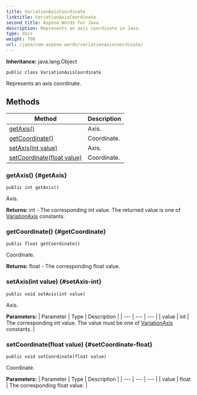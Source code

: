 ```yaml
---
title: VariationAxisCoordinate
linktitle: VariationAxisCoordinate
second_title: Aspose.Words for Java
description: Represents an axis coordinate in Java.
type: docs
weight: 700
url: /java/com.aspose.words/variationaxiscoordinate/
---
```


**Inheritance:**
java.lang.Object
```
public class VariationAxisCoordinate
```

Represents an axis coordinate.
## Methods

| Method | Description |
| --- | --- |
| [getAxis()](#getAxis) | Axis. |
| [getCoordinate()](#getCoordinate) | Coordinate. |
| [setAxis(int value)](#setAxis-int) | Axis. |
| [setCoordinate(float value)](#setCoordinate-float) | Coordinate. |
### getAxis() {#getAxis}
```
public int getAxis()
```


Axis.

**Returns:**
int - The corresponding  int  value. The returned value is one of [VariationAxis](../../com.aspose.words/variationaxis/) constants.
### getCoordinate() {#getCoordinate}
```
public float getCoordinate()
```


Coordinate.

**Returns:**
float - The corresponding  float  value.
### setAxis(int value) {#setAxis-int}
```
public void setAxis(int value)
```


Axis.

**Parameters:**
| Parameter | Type | Description |
| --- | --- | --- |
| value | int | The corresponding  int  value. The value must be one of [VariationAxis](../../com.aspose.words/variationaxis/) constants. |

### setCoordinate(float value) {#setCoordinate-float}
```
public void setCoordinate(float value)
```


Coordinate.

**Parameters:**
| Parameter | Type | Description |
| --- | --- | --- |
| value | float | The corresponding  float  value. |


